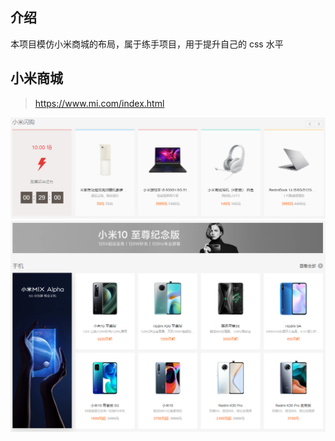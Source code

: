 ## 介绍
本项目模仿小米商城的布局，属于练手项目，用于提升自己的 css 水平

## 小米商城
> https://www.mi.com/index.html

![小米闪购](./screenshots/hot.png)
![手机类别](./screenshots/banner.png)

